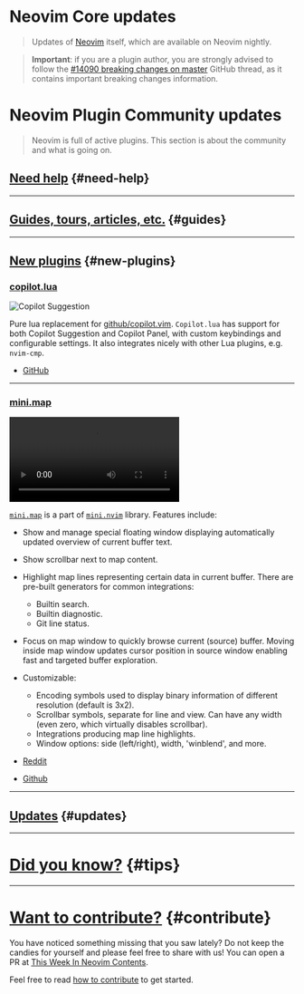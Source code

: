 # Neovim Core updates

> Updates of [Neovim](https://neovim.org) itself, which are available on Neovim nightly.

> **Important**: if you are a plugin author, you are strongly advised to follow the
> [#14090 breaking changes on master](https://github.com/neovim/neovim/issues/14090) GitHub thread, as it contains
> important breaking changes information.

# Neovim Plugin Community updates

> Neovim is full of active plugins. This section is about the community and what is going on.

## [Need help](#need-help) {#need-help}

---

## [Guides, tours, articles, etc.](#guides) {#guides}

---

## [New plugins](#new-plugins) {#new-plugins}

<h3 id="new-copilot.lua">
  <a href="#new-copilot.lua">
    <span class="icon-text">
      <span class="icon">
        <i class="fa-solid fa-robot"></i>
      </span>
      <span>copilot.lua</span>
    </span>
  </a>
</h3>

![Copilot Suggestion](https://user-images.githubusercontent.com/8050659/192044631-85171e3e-0e89-4693-899e-f3792b7886fa.gif)

Pure lua replacement for [github/copilot.vim](https://github.com/github/copilot.vim). `Copilot.lua` has support for both Copilot Suggestion and
Copilot Panel, with custom keybindings and configurable settings. It also integrates nicely with other Lua plugins, e.g. `nvim-cmp`.

- [GitHub](https://github.com/zbirenbaum/copilot.lua)

---

<h3 id="new-mini.map">
    <a href="#new-mini.map">
        <span class="icon-text">
            <span class="icon">
                <i class="fa-solid fa-book"></i>
            </span>
            <span>mini.map</span>
        </span>
    </a>
</h3>

<video controls>
  <source
    src="https://user-images.githubusercontent.com/24854248/195806215-10e05020-50b7-4bee-9447-ee5af3e971ec.mp4"
  >
</video>

[`mini.map`](https://github.com/echasnovski/mini.nvim/blob/main/readmes/mini-map.md) is a part of
[`mini.nvim`](https://github.com/echasnovski/mini.nvim) library. Features include:

- Show and manage special floating window displaying automatically updated overview of current buffer text.
- Show scrollbar next to map content.
- Highlight map lines representing certain data in current buffer. There are pre-built generators for common integrations:
    - Builtin search.
    - Builtin diagnostic.
    - Git line status.
- Focus on map window to quickly browse current (source) buffer. Moving inside map window updates cursor position in source window
  enabling fast and targeted buffer exploration.
- Customizable:
    - Encoding symbols used to display binary information of different resolution (default is 3x2).
    - Scrollbar symbols, separate for line and view. Can have any width (even zero, which virtually disables scrollbar).
    - Integrations producing map line highlights.
    - Window options: side (left/right), width, 'winblend', and more.

- [Reddit](https://www.reddit.com/r/neovim/comments/y1balh/minimap_window_with_buffer_text_overview/)
- [Github](https://github.com/echasnovski/mini.nvim/blob/main/readmes/mini-map.md)

---

## [Updates](#updates) {#updates}

---

# [Did you know?](#tips) {#tips}

---

# [Want to contribute?](#contribute) {#contribute}

You have noticed something missing that you saw lately? Do not keep the candies for yourself and please feel free to
share with us! You can open a PR at [This Week In Neovim Contents](https://github.com/phaazon/this-week-in-neovim-contents).

Feel free to read [how to contribute](https://github.com/phaazon/this-week-in-neovim-contents#how-to-contribute)
to get started.
